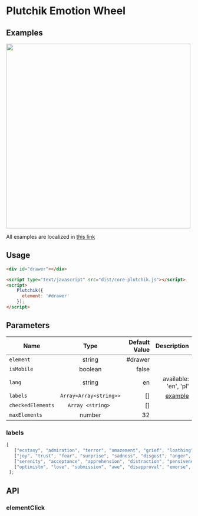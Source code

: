 # Plutchik Emotion Wheel

## Examples
<a href="https://kwarpechowski.github.io/The-Geneva-Emotion-Wheel/plutchik/samples/simple/index.html"><img src="https://github.com/kwarpechowski/The-Geneva-Emotion-Wheel/blob/master/plutchik/sample.png" width="500"/></a>

All examples are localized in [this link](https://kwarpechowski.github.io/Components-for-psychological-research/plutchik/samples?style=centerme)

## Usage
```html
<div id="drawer"></div>

<script type="text/javascript" src="dist/core-plutchik.js"></script>
<script>
    Plutchik({
      element: '#drawer'
    });
</script>
```

## Parameters

| Name        | Type            | Default Value  | Description |
| ----------- |:---------------:| --------------:|------------:|
| `element`   | string  | #drawer | |
| `isMobile`   | boolean  | false | |
| `lang` | string | en | available: 'en', 'pl'|
| `labels`    | ``Array<Array<string>> ``  | [] |  [example](#labels) |
| `checkedElements` |  ``Array <string> ``  | [] | |
| `maxElements`| number | 32 | |


### labels<a name="labels"></a>
```javascript
[
   ["ecstasy", "admiration", "terror", "amazement", "grief", "loathing", "rage", "vigilance"],
   ["joy", "trust", "fear", "surprise", "sadness", "disgust", "anger", "anticipation"],
   ["serenity", "acceptance", "apprehension", "distraction", "pensiveness", "boredom", "annoyance", "interest"],
   ["optimistm", "love", "submission", "awe", "disapproval", "emorse", "contempt", "aggressiveness"]
 ];
```

## API
### elementClick
